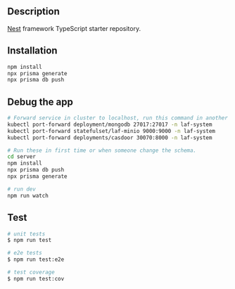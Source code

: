 

## Description

[Nest](https://github.com/nestjs/nest) framework TypeScript starter repository.

## Installation

```bash
npm install
npx prisma generate
npx prisma db push
```

## Debug the app

```bash
# Forward service in cluster to localhost, run this command in another terminal separately
kubectl port-forward deployment/mongodb 27017:27017 -n laf-system
kubectl port-forward statefulset/laf-minio 9000:9000 -n laf-system
kubectl port-forward deployments/casdoor 30070:8000 -n laf-system

# Run these in first time or when someone change the schema.
cd server
npm install
npx prisma db push
npx prisma generate

# run dev
npm run watch
```

## Test

```bash
# unit tests
$ npm run test

# e2e tests
$ npm run test:e2e

# test coverage
$ npm run test:cov
```